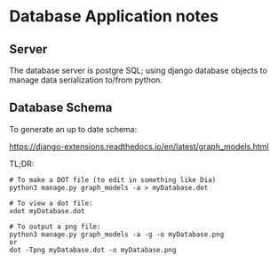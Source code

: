 # Database Application notes

## Server

The database server is postgre SQL; using django database objects to manage
data serialization to/from python. 

## Database Schema

To generate an up to date schema: 

<https://django-extensions.readthedocs.io/en/latest/graph_models.html>

TL;DR:

```shell
# To make a DOT file (to edit in something like Dia)
python3 manage.py graph_models -a > myDatabase.dot

# To view a dot file:
xdot myDatabase.dot

# To output a png file: 
python3 manage.py graph_models -a -g -o myDatabase.png
or 
dot -Tpng myDatabase.dot -o myDatabase.png
```

